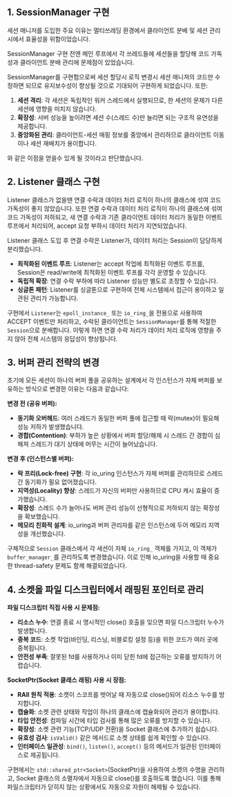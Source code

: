 
## 1. SessionManager 구현

세션 매니저를 도입한 주요 이유는 멀티쓰레딩 환경에서 클라이언트 분배 및 세션 관리시에서 효율성을 위함이었습니다.

SessionManager 구현 전엔 메인 루프에서 각 쓰레드들에 세션들을 할당해 코드 가독성과 클라이언트 분배 관리에 문제점이 있었습니다.

SessionManager를 구현험으로써  세션 할당시 로직  변경시 세션 매니져의 코드만 수정하면 되므로 유지보수성이 향상될 것으로 기대되어 구현하게 되었습니다. 또한:

1. **세션 격리**: 각 세션은 독립적인 워커 스레드에서 실행되므로, 한 세션의 문제가 다른 세션에 영향을 미치지 않습니다.
2. **확장성**: 서버 성능을 높이려면 세션 수(스레드 수)만 늘리면 되는 구조적 유연성을 제공합니다.
3. **중앙화된 관리**: 클라이언트-세션 매핑 정보를 중앙에서 관리하므로 클라이언트 이동이나 세션 재배치가 용이합니다.

와 같은 이점을 얻을수 있게 될 것이라고 판단했습니다.

## 2. Listener 클래스 구현 

Listener 클래스가 없을땐 연결 수락과 데이터 처리 로직이 하나의 클래스에 섞여 코드 가독성이 좋지 않았습니다. 
또한 연결 수락과 데이터 처리 로직이 하나의 클래스에 섞여 코드 가독성이 저하되고, 새 연결 수락과 기존 클라이언트 데이터 처리가 동일한 이벤트 루프에서 처리되어, accept 요청 부하시 데이터 처리가 지연되었습니다.

 Listener 클래스 도입 후 연결 수락은 Listener가, 데이터 처리는 Session이 담당하게 분리했습니다.
- **최적화된 이벤트 루프**: Listener는 accept 작업에 최적화된 이벤트 루프를, Session은 read/write에 최적화된 이벤트 루프를 각각 운영할 수 있습니다.
- **독립적 확장**: 연결 수락 부하에 따라 Listener 성능만 별도로 조정할 수 있습니다.
- **싱글톤 패턴**: Listener를 싱글톤으로 구현하여 전체 시스템에서 접근이 용이하고 일관된 관리가 가능합니다.

구현에서 `Listener`는 `epoll_instance_` 또는 `io_ring_`을 전용으로 사용하여 ACCEPT 이벤트만 처리하고, 수락된 클라이언트는 `SessionManager`를 통해 적절한 `Session`으로 분배합니다. 이렇게 하면 연결 수락 처리가 데이터 처리 로직에 영향을 주지 않아 전체 시스템의 응답성이 향상됩니다.

## 3. 버퍼 관리 전략의 변경

초기에 모든 세션이 하나의 버퍼 풀을 공유하는 설계에서 각 인스턴스가 자체 버퍼를 보유하는 방식으로 변경한 이유는 다음과 같습니다:

**변경 전 (공유 버퍼):**

- **동기화 오버헤드**: 여러 스레드가 동일한 버퍼 풀에 접근할 때 락(mutex)이 필요해 성능 저하가 발생했습니다.
- **경합(Contention)**: 부하가 높은 상황에서 버퍼 할당/해제 시 스레드 간 경합이 심해져 스레드가 대기 상태에 머무는 시간이 늘어났습니다.


**변경 후 (인스턴스별 버퍼):**

- **락 프리(Lock-free) 구현**: 각 io_uring 인스턴스가 자체 버퍼를 관리하므로 스레드 간 동기화가 필요 없어졌습니다.
- **지역성(Locality) 향상**: 스레드가 자신의 버퍼만 사용하므로 CPU 캐시 효율이 증가했습니다.
- **확장성**: 스레드 수가 늘어나도 버퍼 관리 성능이 선형적으로 저하되지 않는 확장성을 확보했습니다.
- **메모리 친화적 설계**: io_uring과 버퍼 관리자를 같은 인스턴스에 두어 메모리 지역성을 개선했습니다.

구체적으로 `Session` 클래스에서 각 세션이 자체 `io_ring_` 객체를 가지고, 이 객체가 `buffer_manager_`를 관리하도록 변경했습니다. 이로 인해 io_uring을 사용할 때 중요한 thread-safety 문제도 함께 해결되었습니다.

## 4. 소켓을 파일 디스크립터에서 래핑된 포인터로 관리

**파일 디스크립터 직접 사용 시 문제점:**

- **리소스 누수**: 연결 종료 시 명시적인 close() 호출을 잊으면 파일 디스크립터 누수가 발생합니다.
- **중복 코드**: 소켓 작업(바인딩, 리스닝, 비블로킹 설정 등)을 위한 코드가 여러 곳에 중복됩니다.
- **안전성 부족**: 잘못된 fd를 사용하거나 이미 닫힌 fd에 접근하는 오류를 방지하기 어렵습니다.

**SocketPtr(Socket 클래스 래핑) 사용 시 장점:**

- **RAII 원칙 적용**: 소켓이 스코프를 벗어날 때 자동으로 close()되어 리소스 누수를 방지합니다.
- **캡슐화**: 소켓 관련 상태와 작업이 하나의 클래스에 캡슐화되어 관리가 용이합니다.
- **타입 안전성**: 컴파일 시간에 타입 검사를 통해 많은 오류를 방지할 수 있습니다.
- **확장성**: 소켓 관련 기능(TCP/UDP 전환)을 Socket 클래스에 추가하기 쉽습니다.
- **유효성 검사**: `isValid()` 같은 메서드로 소켓 상태를 쉽게 확인할 수 있습니다.
- **인터페이스 일관성**: `bind()`, `listen()`, `accept()` 등의 메서드가 일관된 인터페이스로 제공됩니다.

구현에서는 `std::shared_ptr<Socket>`(SocketPtr)을 사용하여 소켓의 수명을 관리하고, Socket 클래스의 소멸자에서 자동으로 close()를 호출하도록 했습니다. 이를 통해 파일스크립터가 닫히지 않는 상황에서도 자동으로 자원이 해제될 수 있습니다. 




